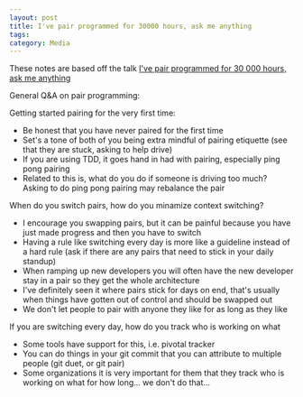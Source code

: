 ```yaml
---
layout: post
title: I've pair programmed for 30000 hours, ask me anything
tags: 
category: Media
---
```

These notes are based off the talk [I've pair programmed for 30 000 hours, ask me anything](https://www.youtube.com/watch?v=RCDfBioUgts)  

General Q&A on pair programming:  

Getting started pairing for the very first time:  
* Be honest that you have never paired for the first time  
* Set's a tone of both of you being extra mindful of pairing etiquette (see that they are stuck, asking to help drive)  
* If you are using TDD, it goes hand in had with pairing, especially ping pong pairing
* Related to this is, what do you do if someone is driving too much? Asking to do ping pong pairing may rebalance the pair  

When do you switch pairs, how do you minamize context switching?
* I encourage you swapping pairs, but it can be painful because you have just made progress and then you have to switch  
* Having a rule like switching every day is more like a guideline instead of a hard rule (ask if there are any pairs that need to stick in your daily standup)  
* When ramping up new developers you will often have the new developer stay in a pair so they get the whole architecture  
* I've definitely seen it where pairs stick for days on end, that's usually when things have gotten out of control and should be swapped out  
* We don't let people to pair with anyone they like for as long as they like  

If you are switching every day, how do you track who is working on what  
* Some tools have support for this, i.e. pivotal tracker  
* You can do things in your git commit that you can attribute to multiple people (git duet, or git pair)  
* Some organizations it is very important for them that they track who is working on what for how long... we don't do that...   
